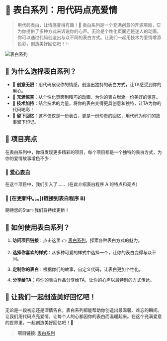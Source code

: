# 💌 表白系列：用代码点亮爱情

> 用代码表白，让情感变得有趣！💖 表白系列是一个充满创意的开源项目，它为你提供了多种方式来诉说你的心声。无论是个性化页面还是迷人的动画，你可以通过代码创造出与众不同的表白方式。让我们一起用技术为爱情增添色彩，创造美好回忆吧！✨

![表白系列](https://sldragon-cx330.github.io/LoveExpressTech/836f0c5862ddf8377d86cdffc5be066.png)

## 💖 为什么选择表白系列？

- 🌈 **创意无限**：用代码展现你的情感，创造出独特的表白方式，让TA感受到你的用心。
- 🎉 **充满惊喜**：从个性化页面到精巧的动画，为你的表白增添一份美好的惊喜。
- 🤖 **技术加持**：结合技术的力量，将你的表白变得更具创意和独特，让TA为你的代码喝彩！
- 🌟 **留下回忆**：这不仅仅是一份表白，更是一份珍贵的回忆，用代码为你们的故事留下印记。

## 🌼 项目亮点

在表白系列中，你将发现更多精彩的项目，每个项目都是一个独特的表白方式，为你的爱情故事增色不少：

### 🚀  [爱心表白](https://sldragon-cx330.github.io/LoveExpressTech/爱心表白/爱心表白.html)

在这个项目中，我们引入了......（在此介绍表白程序 A 的特点和亮点）


### 🎨 [在更新中。。。](链接到表白程序 B)

期待您的Star✨我们将持续更新！

## 🌸 如何使用表白系列？

1. **访问项目链接**：点击这里 👉 [表白系列](https://sldragon-cx330.github.io/LoveExpressTech/表白系列.html)，探索各种表白方式的魅力。

2. **选择你喜欢的样式**：从多种可爱的样式中选择一个，让你的表白变得与众不同。

3. **定制你的表白**：根据你们的故事，自定义代码，让表白更加个性化。

4. **分享给TA**：将你的表白作品分享给TA，让你的心声以最特别的方式传达。

## 🌈 让我们一起创造美好回忆吧！

无论是一段初恋还是深情告白，表白系列都能帮助你创造出最温馨、难忘的瞬间。让我们用代码点亮爱情，让每个人的心都因你的表白而温暖起来。在这个充满爱意的世界里，一起创造美好回忆吧！💞

> **项目链接**: [表白系列](https://sldragon-cx330.github.io/LoveExpressTech/表白系列.html)
